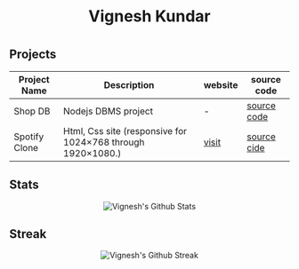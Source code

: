 <h1 align="center"> Vignesh Kundar <h1>
  
  
  ## Projects
  
  <div align="center">
    
  | Project Name | Description| website | source code |
  |--|--|--|--|
  | Shop DB | Nodejs DBMS project | - | [source code](https://github.com/vignesh-kundar/mini) |
  | Spotify Clone |Html, Css site (responsive for 1024×768 through 1920×1080.) | [visit](https://vignesh-kundar.github.io/spotify-clone/) | [source cide](https://github.com/vignesh-kundar/spotify-clone) |
    
  </div>
  
  ## Stats
  
  <div align="center">
  <img src="https://github-readme-stats.vercel.app/api?username=vignesh-kundar&theme=dark" alt="Vignesh's Github Stats">
  </div>
  
  ## Streak
  <div align="center">
  <img src="https://streak-stats.demolab.com/?user=vignesh-kundar&theme=dark" alt="Vignesh's Github Streak">
  </div>

